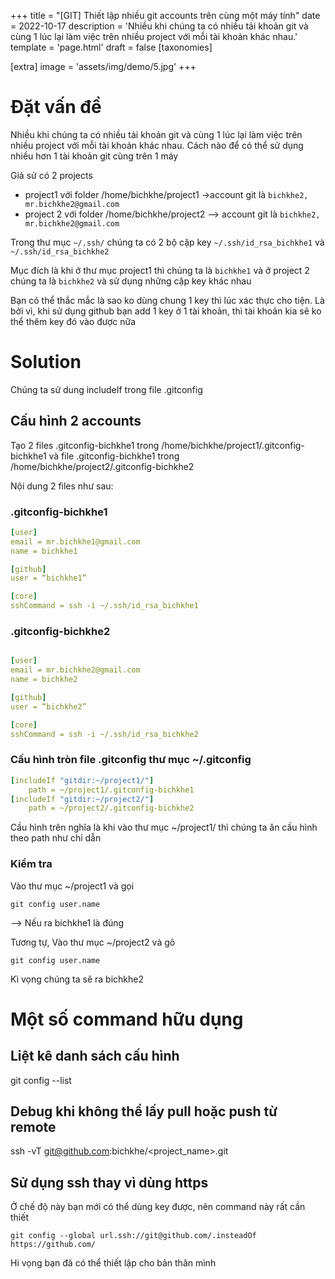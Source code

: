 +++
title = "[GIT] Thiết lập nhiều git accounts trên cùng một máy tính"
date = 2022-10-17
description = 'Nhiều khi chúng ta có nhiều tải khoản git và cùng 1 lúc lại làm việc trên nhiều project với mỗi tài khoản khác nhau.'
template = 'page.html'
draft = false
[taxonomies]

[extra]
image =  'assets/img/demo/5.jpg'
+++

# Đặt vấn đề

Nhiều khi chúng ta có nhiều tải khoản git và cùng 1 lúc lại làm việc trên nhiều project với mỗi tài khoản khác nhau. Cách nào để có thể  sử dụng nhiều hơn 1 tài khoản git cùng trên 1 máy


Giả sử có 2 projects
- project1 với folder /home/bichkhe/project1 ->account git là `bichkhe2, mr.bichkhe2@gmail.com`
- project 2 với folder /home/bichkhe/project2 --> account git là `bichkhe2, mr.bichkhe2@gmail.com`

Trong thư mục `~/.ssh/` chúng ta có 2 bộ cặp key `~/.ssh/id_rsa_bichkhe1` và `~/.ssh/id_rsa_bichkhe2`

Mục đích là khi ở thư mục project1 thì chúng ta là `bichkhe1` và ở project 2 chúng ta là `bichkhe2` và sử dụng những cặp key khác nhau

Bạn có thể thắc mắc là sao ko dùng chung 1 key thì lúc xác thực cho tiện. Là bởi vì, khi sử dụng github bạn add 1 key ở 1 tài khoản, thì tài khoản kia sẽ ko thể thêm key đó vào được nữa

# Solution

Chúng ta sử dung includeIf trong file .gitconfig
## Cấu hình 2 accounts

Tạo 2 files .gitconfig-bichkhe1 trong /home/bichkhe/project1/.gitconfig-bichkhe1 và file
.gitconfig-bichkhe1  trong /home/bichkhe/project2/.gitconfig-bichkhe2

Nội dung 2 files như sau:

### .gitconfig-bichkhe1
```yaml
[user]
email = mr.bichkhe1@gmail.com
name = bichkhe1

[github]
user = “bichkhe1”

[core]
sshCommand = ssh -i ~/.ssh/id_rsa_bichkhe1                                    
```
### .gitconfig-bichkhe2
```yaml

[user]
email = mr.bichkhe2@gmail.com
name = bichkhe2

[github]
user = “bichkhe2”

[core]
sshCommand = ssh -i ~/.ssh/id_rsa_bichkhe2                                  
```


### Cấu hình tròn file .gitconfig thư mục ~/.gitconfig

```yaml
[includeIf "gitdir:~/project1/"]
    path = ~/project1/.gitconfig-bichkhe1
[includeIf "gitdir:~/project2/"]
    path = ~/project2/.gitconfig-bichkhe2
```
Cầu hình trên nghĩa là khi vào thư mục ~/project1/ thì chúng ta ăn cấu hình theo path như chỉ dẫn

### Kiểm tra
Vào thư mục ~/project1 và gọi 
```shell
git config user.name
``` 
--> Nếu ra bichkhe1 là đúng

Tương tự,
Vào thư mục ~/project2 và gõ 
```shell
git config user.name
```
Kì vọng chúng ta sẽ ra bichkhe2


# Một số command hữu dụng

## Liệt kê danh sách cấu hình
git config --list 

## Debug khi không thể lấy pull hoặc push  từ remote 

ssh -vT git@github.com:bichkhe/<project_name>.git

## Sử dụng ssh thay vì dùng https

Ở chế độ này bạn mới có thể dùng key được, nên command này rất cần thiết
```shell
git config --global url.ssh://git@github.com/.insteadOf https://github.com/
```



Hi vọng bạn đã có thể thiết lập cho bản thân mình